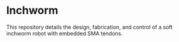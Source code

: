 # Inchworm
This repository details the design, fabrication, and control of a soft inchworm robot with embedded SMA tendons. 
